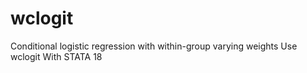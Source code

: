 # wclogit
Conditional logistic regression with within-group varying weights Use wclogit With STATA 18
